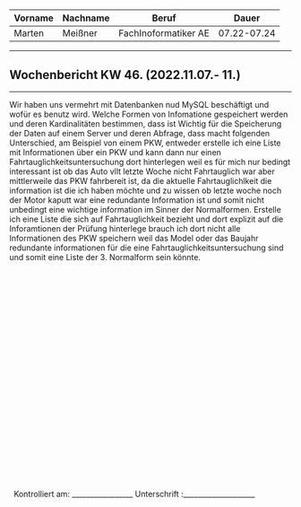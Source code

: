 #

| Vorname | Nachname | Beruf | Dauer |
|---|---|---|---|
|Marten| Meißner|FachInoformatiker AE|07.22-07.24|
---

## Wochenbericht KW 46.  (2022.11.07.- 11.)

---
Wir haben uns vermehrt mit Datenbanken nud MySQL beschäftigt und wofür es benutz wird.
Welche Formen von Infomatione gespeichert werden und deren Kardinalitäten bestimmen, dass ist Wichtig für die Speicherung der Daten auf einem Server und deren Abfrage, dass macht folgenden Unterschied, am Beispiel von einem PKW, entweder erstelle ich eine Liste mit Informationen über ein PKW und kann dann nur einen Fahrtauglichkeitsuntersuchung dort hinterlegen weil es für mich nur bedingt interessant ist ob das Auto vllt letzte Woche nicht Fahrtauglich war aber mittlerweile das PKW fahrbereit ist, da die aktuelle Fahrtauglichlkeit die information ist die ich haben möchte und zu wissen ob letzte woche noch der Motor kaputt war eine redundante Information ist und somit nicht unbedingt eine wichtige information im Sinner der Normalformen.
Erstelle ich eine Liste die sich auf Fahrtauglichkeit bezieht und dort explizit auf die Inforamtionen der Prüfung hinterlege brauch ich dort nicht alle Informationen des PKW speichern weil das Model oder das Baujahr redundante informationen für die eine Fahrtauglichkeitsuntersuchung sind und somit eine Liste der 3. Normalform sein könnte.
 

&nbsp;
\
\
\
\
\
\
\
\
\
\
\
\
\
\
\
\
\
\
\
\
\
\
\
&nbsp;
Kontrolliert am: _________________ Unterschrift  :____________________

